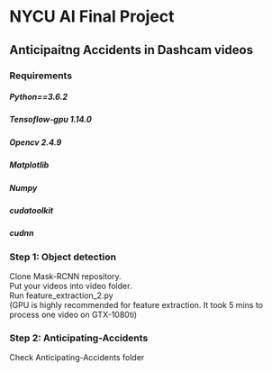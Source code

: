 # NYCU AI Final Project 
## Anticipaitng Accidents in Dashcam videos

### Requirements

##### Python==3.6.2
##### Tensoflow-gpu 1.14.0
##### Opencv 2.4.9
##### Matplotlib
##### Numpy
##### cudatoolkit
##### cudnn
### Step 1: Object detection
Clone Mask-RCNN repository.  
Put your videos into video folder.  
Run feature_extraction_2.py  
(GPU is highly recommended for feature extraction. It took 5 mins to process one video on GTX-1080ti) 
### Step 2: Anticipating-Accidents
Check Anticipating-Accidents folder
